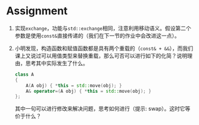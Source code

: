 # Assignment

1. 实现`exchange`，功能与`std::exchange`相同，注意利用移动语义。假设第二个参数是使用`const&`直接传递的（我们在下一节的作业中会改进这一点）。

2. 小明发现，构造函数和赋值函数都是具有两个重载的（`const& + &&`），而我们课上又说过可以用值类型来替换重载，那么可否可以进行如下的化简？说明理由，思考其中实际发生了什么。

   ```c++
   class A
   {
       A(A obj) { *this = std::move(obj); }
       A& operator=(A obj) { *this = std::move(obj); }
   };
   ```

   其中一句可以进行修改来解决问题，思考如何进行（提示: swap）。这时它等价于什么？